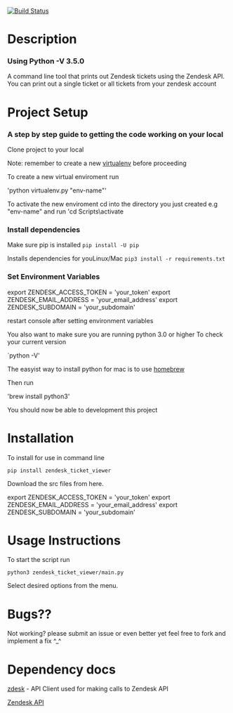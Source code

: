 [![Build Status](https://travis-ci.org/LouisKnuckles/Zendesk_Ticket_Viewer.svg?branch=master)](https://travis-ci.org/LouisKnuckles/Zendesk_Ticket_Viewer)
# Description
### Using Python -V 3.5.0
A command line tool that prints out Zendesk tickets using the Zendesk API.
You can print out a single ticket or all tickets from your zendesk account

# Project Setup
### A step by step guide to getting the code working on your local

Clone project to your local

Note: remember to create a new [virtualenv]('https://virtualenv.pypa.io/en/stable/userguide/') before proceeding

To create a new virtual enviroment run 

'python virtualenv.py "env-name"'

To activate the new enviroment cd into the directory you just created e.g "env-name" and run
'cd Scripts\activate


### Install dependencies

 Make sure pip is installed 
 `pip install -U pip`
 
Installs dependencies for youLinux/Mac
`pip3 install -r requirements.txt`


### Set Environment Variables

export ZENDESK_ACCESS_TOKEN = 'your_token'
export ZENDESK_EMAIL_ADDRESS = 'your_email_address'
export ZENDESK_SUBDOMAIN = 'your_subdomain'


restart console after setting environment variables

You also want to make sure you are running python 3.0 or higher 
To check your current version

`python -V'

The easyist way to install python for mac is to use [homebrew]('https://brew.sh/')

Then run

'brew install python3'

You should now be able to development this project

# Installation

To install for use in command line

`pip install zendesk_ticket_viewer`

Download the src files from here. 
 
export ZENDESK_ACCESS_TOKEN = 'your_token'
export ZENDESK_EMAIL_ADDRESS = 'your_email_address'
export ZENDESK_SUBDOMAIN = 'your_subdomain'


# Usage Instructions

To start the script run

`python3 zendesk_ticket_viewer/main.py`

Select desired options from the menu.

# Bugs??

Not working? please submit an issue or even better yet feel free to fork and implement a fix ^_^

# Dependency docs

[zdesk](https://github.com/fprimex/zdesk/blob/master/README.md) - API Client used for making calls to Zendesk API

[Zendesk API](https://developer.zendesk.com/rest_api/docs)
